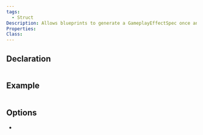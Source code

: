 ```yaml
---
tags:
  - Struct
Description: Allows blueprints to generate a GameplayEffectSpec once and then reference it by handle, to apply it multiple times/ multiple targets.
Properties: 
Class:
---
```


## Declaration

```cpp

```

## Example

```cpp
```

## Options
- 